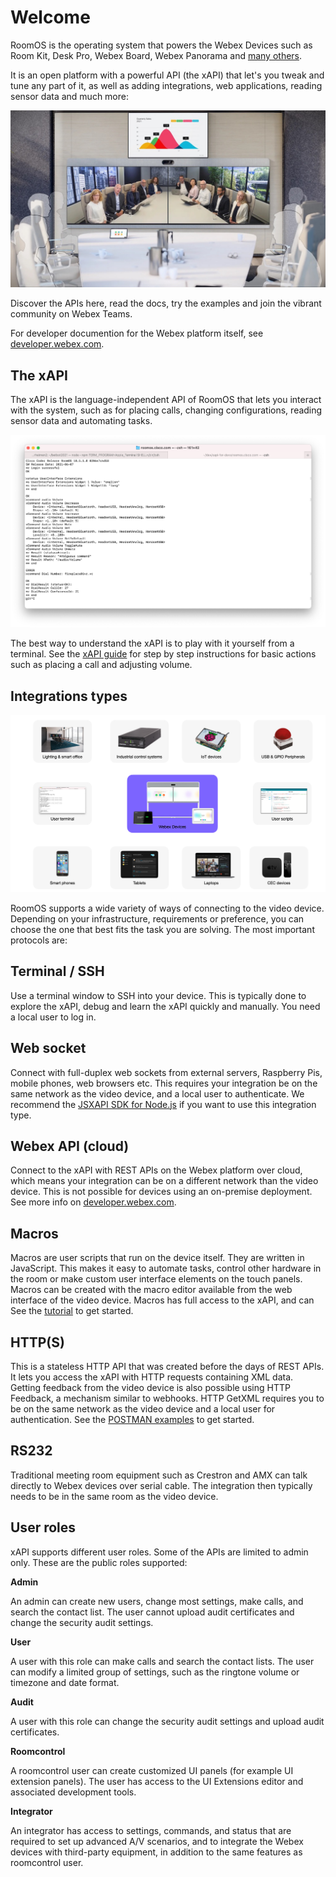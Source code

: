 # Welcome

RoomOS is the operating system that powers the Webex Devices such as Room Kit, Desk Pro, Webex Board, Webex Panorama and [many others](https://projectworkplace.cisco.com/).

It is an open platform with a powerful API (the xAPI) that let's you tweak and tune any part of it, as well as adding integrations, web applications, reading sensor data and much more:

<img src="/docs/images/meetingroom2.jpg" />

Discover the APIs here, read the docs, try the examples and join the vibrant community on Webex Teams.

For developer documention for the Webex platform itself, see [developer.webex.com](https://developer.webex.com).

## The xAPI

The xAPI is the language-independent API of RoomOS that lets you interact with the system, such as for placing calls, changing configurations, reading sensor data and automating tasks.

<img src="/docs/images/tshell.png" />

The best way to understand the xAPI is to play with it yourself from a terminal. See the [xAPI guide](/docs/xAPI.md) for step by step instructions for basic actions such as placing a call and adjusting volume.

## Integrations types

<img src="/docs/images/integrations.png" />

RoomOS supports a wide variety of ways of connecting to the video device. Depending on your infrastructure, requirements or preference, you can choose the one that best fits the task you are solving. The most important protocols are:

## Terminal / SSH

Use a terminal window to SSH into your device. This is typically done to explore the xAPI, debug and learn the xAPI quickly and manually. You need a local user to log in.

## Web socket

Connect with full-duplex web sockets from external servers, Raspberry Pis, mobile phones, web browsers etc. This requires your integration be on the same network as the video device, and a local user to authenticate. We recommend the [JSXAPI SDK for Node.js](/docs/JSXAPI/Intro.md) if you want to use this integration type.

## Webex API (cloud)

Connect to the xAPI with REST APIs on the Webex platform over cloud, which means your integration can be on a different network than the video device. This is not possible for devices using an on-premise deployment. See more info on [developer.webex.com](https://developer.webex.com/docs/api/v1/xapi).

## Macros

Macros are user scripts that run on the device itself. They are written in JavaScript. This makes it easy to automate tasks, control other hardware in the room or make custom user interface elements on the touch panels. Macros can be created with the macro editor available from the web interface of the video device. Macros has full access to the xAPI, and can  See the [tutorial](/docs/MacroTutorial) to get started.

## HTTP(S)

This is a stateless HTTP API that was created before the days of REST APIs. It lets you access the xAPI with HTTP requests containing XML data. Getting feedback from the video device is also possible using HTTP Feedback, a mechanism similar to webhooks. HTTP GetXML requires you to be on the same network as the video device and a local user for authentication. See the [POSTMAN examples](https://github.com/CiscoDevNet/postman-xapi) to get started.

## RS232

Traditional meeting room equipment such as Crestron and AMX can talk directly to Webex devices over serial cable. The integration then typically needs to be in the same room as the video device.

## User roles

xAPI supports different user roles. Some of the APIs are limited to admin only. These are the public roles supported:

**Admin**

An admin can create new users, change most settings, make calls, and search the contact list. The user cannot upload audit certificates and change the security audit settings.

**User**

A user with this role can make calls and search the contact lists. The user can modify a limited group of settings, such as the ringtone volume or timezone and date format.

**Audit**

A user with this role can change the security audit settings and upload audit certificates.

**Roomcontrol**

A roomcontrol user can create customized UI panels (for example UI extension panels). The user has access to the UI Extensions editor and associated development tools.

**Integrator**

An integrator has access to settings, commands, and status that are required to set up advanced A/V scenarios, and to integrate the Webex devices with third-party equipment, in addition to the same features as roomcontrol user.


<!--
## Deployments (onprem, cloud, edge)
## User roles
-->

